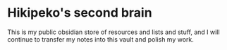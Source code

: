 # Hikipeko's second brain

This is my public obsidian store of resources and lists and stuff, and I will continue to transfer my notes into this vault and polish my work.
